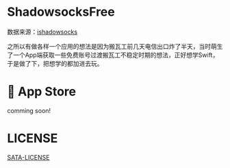 # ShadowsocksFree
数据来源：[ishadowsocks](https://go.ishadowx.net)

之所以有做各样一个应用的想法是因为搬瓦工前几天电信出口炸了半天，当时萌生了一个App端获取一些免费账号过渡搬瓦工不稳定时期的想法，正好想学Swift，于是做了下，把想学的都加进去玩。

#  App Store
comming soon!

# LICENSE
[SATA-LICENSE][907fa31f]

  [907fa31f]: ./LICENSE "LICENSE"
